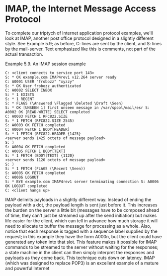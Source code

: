 # IMAP, the Internet Message Access Protocol

To complete our triptych of Internet application protocol examples, we'll look at IMAP, another post office protocol designed in a slightly different style. See Example 5.9; as before, C: lines are sent by the client, and S: lines by the mail-server. Text emphasized like this is comments, not part of the actual transaction.

Example 5.9. An IMAP session example
```
C: <client connects to service port 143>
S: * OK example.com IMAP4rev1 v12.264 server ready
C: A0001 USER "frobozz" "xyzzy"
S: * OK User frobozz authenticated
C: A0002 SELECT INBOX
S: * 1 EXISTS
S: * 1 RECENT
S: * FLAGS (\Answered \Flagged \Deleted \Draft \Seen)
S: * OK [UNSEEN 1] first unseen message in /var/spool/mail/esr S: A0002 OK [READ-WRITE] SELECT completed
C: A0003 FETCH 1 RFC822.SIZE
S: * 1 FETCH (RFC822.SIZE 2545)
S: A0003 OK FETCH completed
C: A0004 FETCH 1 BODY[HEADER]
S: * 1 FETCH (RFC822.HEADER {1425}
<server sends 1425 octets of message payload>
S: )
S: A0004 OK FETCH completed
C: A0005 FETCH 1 BODY[TEXT]
S: * 1 FETCH (BODY[TEXT] {1120}
<server sends 1120 octets of message payload>
S: )
S: * 1 FETCH (FLAGS (\Recent \Seen))
S: A0005 OK FETCH completed
C: A0006 LOGOUT
S: * BYE example.com IMAP4rev1 server terminating connection S: A0006 OK LOGOUT completed
C: <client hangs up>
```
IMAP delimits payloads in a slightly different way. Instead of ending the payload with a dot, the payload length is sent just before it. This increases the burden on the server a little bit (messages have to be composed ahead of time, they can't just be streamed up after the send initiation) but makes life easier for the client, which can tell in advance how much storage it will need to allocate to buffer the message for processing as a whole.
Also, notice that each response is tagged with a sequence label supplied by the request; in this example they have the form A000n, but the client could have generated any token into that slot. This feature makes it possible for IMAP commands to be streamed to the server without waiting for the responses; a state machine in the client can then simply interpret the responses and payloads as they come back. This technique cuts down on latency.
IMAP (which was designed to replace POP3) is an excellent example of a mature and powerful Internet